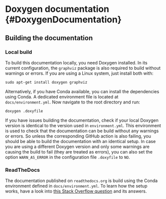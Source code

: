 # Doxygen documentation {#DoxygenDocumentation}

## Building the documentation

### Local build

To build this documentation locally, you need Doxygen installed.
In its current configuration, the `graphviz` package is also required to build
without warnings or errors.
If you are using a Linux system, just install both with:

~~~
sudo apt-get install doxygen graphviz
~~~

Alternatively, if you have Conda available, you can install the dependencies
using Conda.
A dedicated environment file is located at `docs/environment.yml`.
Now navigate to the root directory and run:

~~~
doxygen .doxyfile
~~~

If you have issues building the documentation, check if your local Doxygen
version is identical to the version used in `environment.yml`.
This environment is used to check that the documentation can be build without
any warnings or errors.
So unless the corresponding GitHub action is also failing, you should be able to
build the documentation with an identical setup.
In case you are using a different Doxygen version and only some warnings are
causing the build to fail (they are treated as errors), you can also set the
option `WARN_AS_ERROR` in the configuration file `.doxyfile` to `NO`.

### ReadTheDocs

The documentation published on `readthedocs.org` is build using the Conda
environment defined in `docs/environment.yml`.
To learn how the setup works, have a look into
[this Stack Overflow question](https://stackoverflow.com/q/36064976/6700329) and
its answers.
